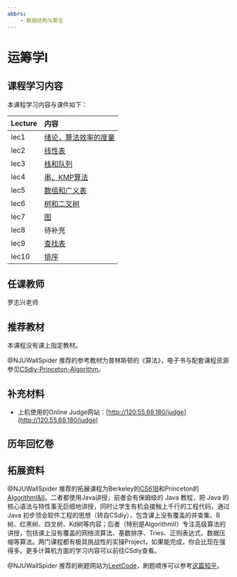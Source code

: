 ```yaml
---
abbrs:
    - 数据结构与算法
---
```


# 运筹学Ⅰ

## 课程学习内容



本课程学习内容与课件如下：




| Lecture | 内容                        |
|:--------|:----------------------------|
| lec1    | [绪论，算法效率的度量](1.pdf) |
| lec2    | [线性表](2.pdf)               |
| lec3    | [栈和队列](3.pdf)             |
| lec4    | [串、KMP算法](4.pdf)          |
| lec5    | [数组和广义表](5.pdf)         |
| lec6    | [树和二叉树](6.pdf)           |
| lec7    | [图](7.pdf)                   |
| lec8    | 待补充                       |
| lec9    | [查找表](9.pdf)               |
| lec10   | [排序](10.pdf)                |




## 任课教师
罗志兴老师

## 推荐教材
本课程没有课上指定教材。

@NJUWallSpider 推荐的参考教材为普林斯顿的《算法》，电子书与配套课程资源参见[CSdiy-Princeton-Algorithm](https://algs4.cs.princeton.edu/home/)。


## 补充材料
- 上机使用的Online Judge网站：[http://120.55.69.180/judge](http://120.55.69.180/judge)


## 历年回忆卷

## 拓展资料

@NJUWallSpider 推荐的拓展课程为Berkeley的[CS61B](https://csdiy.wiki/%E6%95%B0%E6%8D%AE%E7%BB%93%E6%9E%84%E4%B8%8E%E7%AE%97%E6%B3%95/CS61B/#_1)和Princeton的[AlgorithmⅠ&Ⅱ](https://csdiy.wiki/%E6%95%B0%E6%8D%AE%E7%BB%93%E6%9E%84%E4%B8%8E%E7%AE%97%E6%B3%95/Algo/#_1)。二者都使用Java讲授，前者会有保姆级的 Java 教程，把 Java 的核心语法与特性事无巨细地讲授，同时让学生有机会接触上千行的工程代码，通过 Java 初步领会软件工程的思想（转自CSdiy），包含课上没有覆盖的并查集、B树、红黑树、四叉树、Kd树等内容；后者（特别是AlgorithmⅡ）专注高级算法的讲授，包括课上没有覆盖的网络流算法、基数排序、Tries、正则表达式、数据压缩等算法。两门课程都有极具挑战性的实操Project，如果能完成，你会比现在强得多。更多计算机方面的学习内容可以前往CSdiy查看。

@NJUWallSpider 推荐的刷题网站为[LeetCode](https://leetcode.cn/)，刷题顺序可以参考[这篇知乎](https://www.zhihu.com/question/32019460/answer/887877092)。